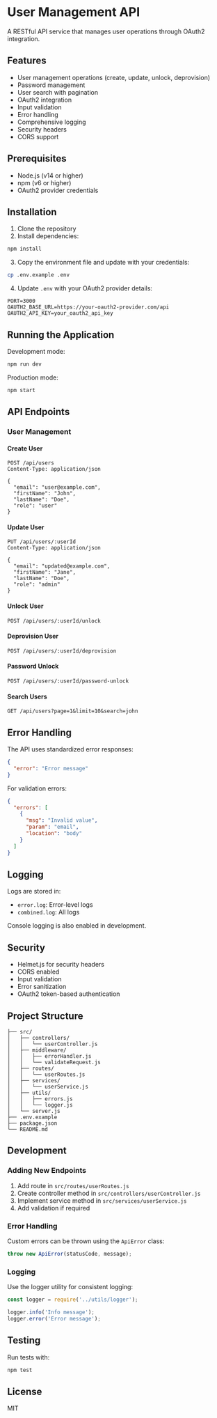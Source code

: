 # User Management API

A RESTful API service that manages user operations through OAuth2 integration.

## Features

- User management operations (create, update, unlock, deprovision)
- Password management
- User search with pagination
- OAuth2 integration
- Input validation
- Error handling
- Comprehensive logging
- Security headers
- CORS support

## Prerequisites

- Node.js (v14 or higher)
- npm (v6 or higher)
- OAuth2 provider credentials

## Installation

1. Clone the repository
2. Install dependencies:
```bash
npm install
```
3. Copy the environment file and update with your credentials:
```bash
cp .env.example .env
```
4. Update `.env` with your OAuth2 provider details:
```
PORT=3000
OAUTH2_BASE_URL=https://your-oauth2-provider.com/api
OAUTH2_API_KEY=your_oauth2_api_key
```

## Running the Application

Development mode:
```bash
npm run dev
```

Production mode:
```bash
npm start
```

## API Endpoints

### User Management

#### Create User
```
POST /api/users
Content-Type: application/json

{
  "email": "user@example.com",
  "firstName": "John",
  "lastName": "Doe",
  "role": "user"
}
```

#### Update User
```
PUT /api/users/:userId
Content-Type: application/json

{
  "email": "updated@example.com",
  "firstName": "Jane",
  "lastName": "Doe",
  "role": "admin"
}
```

#### Unlock User
```
POST /api/users/:userId/unlock
```

#### Deprovision User
```
POST /api/users/:userId/deprovision
```

#### Password Unlock
```
POST /api/users/:userId/password-unlock
```

#### Search Users
```
GET /api/users?page=1&limit=10&search=john
```

## Error Handling

The API uses standardized error responses:

```json
{
  "error": "Error message"
}
```

For validation errors:
```json
{
  "errors": [
    {
      "msg": "Invalid value",
      "param": "email",
      "location": "body"
    }
  ]
}
```

## Logging

Logs are stored in:
- `error.log`: Error-level logs
- `combined.log`: All logs

Console logging is also enabled in development.

## Security

- Helmet.js for security headers
- CORS enabled
- Input validation
- Error sanitization
- OAuth2 token-based authentication

## Project Structure

```
├── src/
│   ├── controllers/
│   │   └── userController.js
│   ├── middleware/
│   │   ├── errorHandler.js
│   │   └── validateRequest.js
│   ├── routes/
│   │   └── userRoutes.js
│   ├── services/
│   │   └── userService.js
│   ├── utils/
│   │   ├── errors.js
│   │   └── logger.js
│   └── server.js
├── .env.example
├── package.json
└── README.md
```

## Development

### Adding New Endpoints

1. Add route in `src/routes/userRoutes.js`
2. Create controller method in `src/controllers/userController.js`
3. Implement service method in `src/services/userService.js`
4. Add validation if required

### Error Handling

Custom errors can be thrown using the `ApiError` class:

```javascript
throw new ApiError(statusCode, message);
```

### Logging

Use the logger utility for consistent logging:

```javascript
const logger = require('../utils/logger');

logger.info('Info message');
logger.error('Error message');
```

## Testing

Run tests with:
```bash
npm test
```

## License

MIT